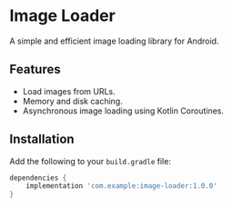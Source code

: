 # Image Loader

A simple and efficient image loading library for Android.

## Features
- Load images from URLs.
- Memory and disk caching.
- Asynchronous image loading using Kotlin Coroutines.

## Installation

Add the following to your `build.gradle` file:

```gradle
dependencies {
    implementation 'com.example:image-loader:1.0.0'
}

